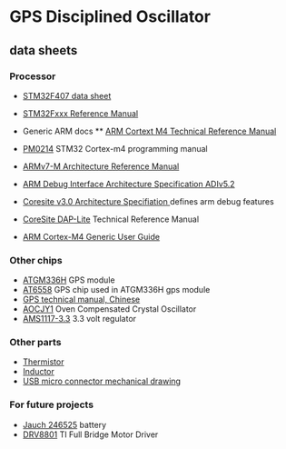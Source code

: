  <!-- -*- mode:gfm -*- -->

# GPS Disciplined Oscillator

## data sheets

### Processor

* [STM32F407 data sheet](stm32f405rg.pdf)
* [STM32Fxxx Reference Manual](stm32f4-rm.pdf)

* Generic ARM docs
** [ARM Cortext M4 Technical Reference Manual
  ](arm_cortexm4_processor_trm_100166_0001_00_en.pdf)

* [PM0214](cortexm4-pm.pdf) STM32 Cortex-m4 programming manual
* [ARMv7-M Architecture Reference Manual](DDI0403E_d_armv7m_arm.pdf)
* [ARM Debug Interface Architecture Specification ADIv5.2](IHI0031C_debug_interface_as.pdf)
* [Coresite v3.0 Architecture Specifiation
  ](coresight_v3_0_architecture_specification_IHI0029E.pdf)
  defines arm debug features 
* [CoreSite DAP-Lite](DDI0316D_dap_lite_trm.pdf) Technical Reference Manual
* [ARM Cortex-M4 Generic User Guide](DUI0553A_cortex_m4_dgug.pdf)

### Other chips
* [ATGM336H](ATGM336H-5N31_C90770.pdf) GPS module
* [AT6558](gps-chip.pdf) GPS chip used in ATGM336H gps module
* [GPS technical manual, Chinese](Multimode_satellite_navigation_receiver_cn.pdf)
* [AOCJY1](AOCJY1.pdf) Oven Compensated Crystal Oscillator
* [AMS1117-3.3](1811201117_Advanced-Monolithic-Systems-AMS-AMS1117-3-3_C6186.pdf) 
  3.3 volt regulator

### Other parts
* [Thermistor](Murata-Electronics-NCP18WB473J03RB_C86142.pdf)
* [Inductor](Sunlord-SDCL1608C47NJTDF_C29683.pdf)
* [USB micro connector mechanical drawing](usb-micro-C404969.pdf)

### For future projects
* [Jauch 246525](6000mah_-_lp906090jh_1s1p_2_wire_70mm.pdf) battery
* [DRV8801](drv8801.pdf) TI Full Bridge Motor Driver


